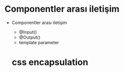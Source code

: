 # Componentler arası iletişim

- Componentler arası iletişim
  - @Input()
  - @Output()
  - template parameter
  
  # css encapsulation

